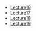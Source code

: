 * [Lecture16](http://jun.hansung.ac.kr/ML/video-2016/ML-lecture-16.mp4)
* [Lecture17](http://jun.hansung.ac.kr/ML/video-2016/ML-lecture-17.mp4)
* [Lecture18](http://jun.hansung.ac.kr/ML/video-2016/ML-lecture-18.mp4)
* [Lecture19](http://jun.hansung.ac.kr/ML/video-2016/ML-lecture-19.mp4)
